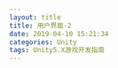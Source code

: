 ```yaml
---
layout: title
title: 用户界面-2
date: 2019-04-10 15:21:34
categories: Unity
tags: Unity5.X游戏开发指南
---
```

